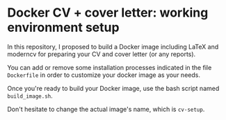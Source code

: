 # Docker CV + cover letter: working environment setup 

In this repository, I proposed to build a Docker image including LaTeX and moderncv for preparing your CV and cover letter (or any reports).

You can add or remove some installation processes indicated in the file ``Dockerfile`` in order to customize your docker image as your needs.

Once you're ready to build your Docker image, use the bash script named ``build_image.sh``.

Don't hesitate to change the actual image's name, which is ``cv-setup``. 